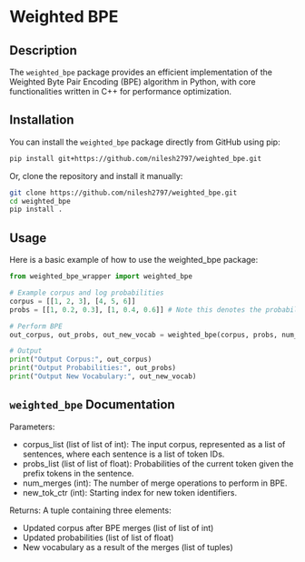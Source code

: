 # Weighted BPE

## Description

The `weighted_bpe` package provides an efficient implementation of the Weighted Byte Pair Encoding (BPE) algorithm in Python, with core functionalities written in C++ for performance optimization.

## Installation

You can install the `weighted_bpe` package directly from GitHub using pip:

```bash
pip install git+https://github.com/nilesh2797/weighted_bpe.git
```
Or, clone the repository and install it manually:

```bash
git clone https://github.com/nilesh2797/weighted_bpe.git
cd weighted_bpe
pip install .
```

## Usage
Here is a basic example of how to use the weighted_bpe package:

```python
from weighted_bpe_wrapper import weighted_bpe

# Example corpus and log probabilities
corpus = [[1, 2, 3], [4, 5, 6]]
probs = [[1, 0.2, 0.3], [1, 0.4, 0.6]] # Note this denotes the probability of the current token given the previous tokens

# Perform BPE
out_corpus, out_probs, out_new_vocab = weighted_bpe(corpus, probs, num_merges=3, new_tok_ctr=32000)

# Output
print("Output Corpus:", out_corpus)
print("Output Probabilities:", out_probs)
print("Output New Vocabulary:", out_new_vocab)
```

## `weighted_bpe` Documentation
Parameters:
- corpus_list (list of list of int): The input corpus, represented as a list of sentences, where each sentence is a list of token IDs.
- probs_list (list of list of float): Probabilities of the current token given the prefix tokens in the sentence.
- num_merges (int): The number of merge operations to perform in BPE.
- new_tok_ctr (int): Starting index for new token identifiers.

Returns: A tuple containing three elements:
- Updated corpus after BPE merges (list of list of int)
- Updated probabilities (list of list of float)
- New vocabulary as a result of the merges (list of tuples)
